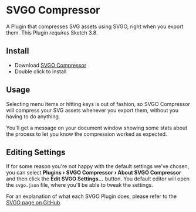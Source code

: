 # SVGO Compressor

A Plugin that compresses SVG assets using SVGO, right when you export them. This Plugin *requires* Sketch 3.8.

## Install

- Download [SVGO Compressor](https://github.com/BohemianCoding/svgo-compressor/archive/master.zip)
- Double click to install

## Usage

Selecting menu items or hitting keys is out of fashion, so SVGO Compressor will compress your SVG assets whenever you export them, without you having to do anything.

You'll get a message on your document window showing some stats about the process to let you know the compression worked as expected.

## Editing Settings

If for some reason you're not happy with the default settings we've chosen, you can select **Plugins › SVGO Compressor › About SVGO Compressor** and then click the **Edit SVGO Settings…** button. You default editor will open the `svgo.json` file, where you'll be able to tweak the settings.

For an explanation of what each SVGO Plugin does, please refer to the [SVGO page on GitHub](https://github.com/svg/svgo#what-it-can-do).
